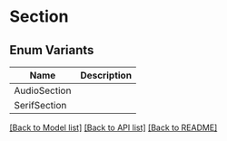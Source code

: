 # Section

## Enum Variants

| Name | Description |
|---- | -----|
| AudioSection |  |
| SerifSection |  |

[[Back to Model list]](../README.md#documentation-for-models) [[Back to API list]](../README.md#documentation-for-api-endpoints) [[Back to README]](../README.md)


